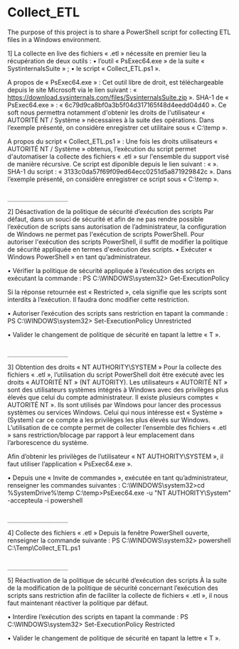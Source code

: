 # Collect_ETL
The purpose of this project is to share a PowerShell script for collecting ETL files in a Windows environment.

1] La collecte en live des fichiers « .etl » nécessite en premier lieu la récupération de deux outils :
•	l’outil « PsExec64.exe » de la suite « SystinternalsSuite » ;
•	le script « Collect_ETL.ps1 ».

A propos de « PsExec64.exe » :
Cet outil libre de droit, est téléchargeable depuis le site Microsoft via le lien suivant : « https://download.sysinternals.com/files/SysinternalsSuite.zip ».
SHA-1 de « PsExec64.exe » : « 6c79d9ca8bf0a3b5f04d317165f48d4eedd04d40 ».
Ce soft nous permettra notamment d'obtenir les droits de l'utilisateur « AUTORITÉ NT / Système » nécessaires à la suite des opérations.
Dans l’exemple présenté, on considère enregistrer cet utilitaire sous « C:\temp ».

A propos du script « Collect_ETL.ps1 » :
Une fois les droits utilisateurs « AUTORITÉ NT / Système » obtenus, l’exécution du script permet d'automatiser la collecte des fichiers « .etl » sur l'ensemble du support visé de manière récursive.
Ce script est diponible depuis le lien suivant : « ».
SHA-1 du script : « 3133c0da57f69f09ed64ecc0251d5a871929842c ».
Dans l’exemple présenté, on considère enregistrer ce script sous « C:\temp ».

                                                            ___________________
                                                            

2] Désactivation de la politique de sécurité d’exécution des scripts
Par défaut, dans un souci de sécurité et afin de ne pas rendre possible l’exécution de scripts sans autorisation de l’administrateur, la configuration de Windows ne permet pas l'exécution de scripts PowerShell.
Pour autoriser l'exécution des scripts PowerShell, il suffit de modifier la politique de sécurité appliquée en termes d'exécution des scripts.
•	Exécuter « Windows PowerShell » en tant qu’administrateur.

•	Vérifier la politique de sécurité appliquée à l’exécution des scripts en exécutant la commande :
PS C:\WINDOWS\system32> Get-ExecutionPolicy

Si la réponse retournée est « Restricted », cela signifie que les scripts sont interdits à l’exécution. Il faudra donc modifier cette restriction.

•	Autoriser l’exécution des scripts sans restriction en tapant la commande :
PS C:\WINDOWS\system32> Set-ExecutionPolicy Unrestricted

•	Valider le changement de politique de sécurité en tapant la lettre « T ».

                                                            ___________________
                                                            

3] Obtention des droits « NT AUTHORITY\SYSTEM »
Pour la collecte des fichiers « .etl », l’utilisation du script PowerShell doit être exécuté avec les droits « AUTORITÉ NT » (NT AUTORITY). Les utilisateurs « AUTORITÉ NT » sont des utilisateurs systèmes intégrés à Windows avec des privilèges plus élevés que celui du compte administrateur. Il existe plusieurs comptes « AUTORITÉ NT ». Ils sont utilisés par Windows pour lancer des processus systèmes ou services Windows. Celui qui nous intéresse est « Système » (System) car ce compte a les privilèges les plus élevés sur Windows. L’utilisation de ce compte permet de collecter l’ensemble des fichiers « .etl » sans restriction/blocage par rapport à leur emplacement dans l’arborescence du système.

Afin d’obtenir les privilèges de l’utilisateur « NT AUTHORITY\SYSTEM », il faut utiliser l’application « PsExec64.exe ».

•	Depuis une « Invite de commandes », exécutée en tant qu’administrateur, renseigner les commandes suivantes :
C:\WINDOWS\system32>cd %SystemDrive%\temp
C:\temp>PsExec64.exe -u "NT AUTHORITY\System" -accepteula -i powershell

                                                            ___________________
                                                            

4] Collecte des fichiers « .etl »
Depuis la fenêtre PowerShell ouverte, renseigner la commande suivante :
PS C:\WINDOWS\system32> powershell C:\Temp\Collect_ETL.ps1

                                                            ___________________
                                                            

5] Réactivation de la politique de sécurité d’exécution des scripts
À la suite de la modification de la politique de sécurité concernant l’exécution des scripts sans restriction afin de faciliter la collecte de fichiers « .etl », il nous faut maintenant réactiver la politique par défaut.

•	Interdire l’exécution des scripts en tapant la commande :
PS C:\WINDOWS\system32> Set-ExecutionPolicy Restricted

•	Valider le changement de politique de sécurité en tapant la lettre « T ».


